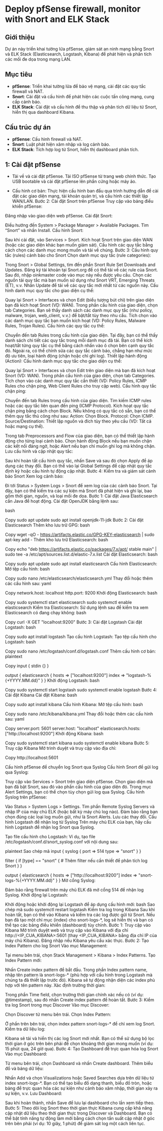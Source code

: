# Deploy pfSense firewall, monitor with Snort and ELK Stack

## Giới thiệu
Dự án này triển khai tường lửa pfSense, giám sát an ninh mạng bằng Snort và ELK Stack (Elasticsearch, Logstash, Kibana) để phát hiện và phân tích các mối đe dọa trong mạng LAN.

## Mục tiêu
- **pfSense**: Triển khai tường lửa để bảo vệ mạng, cài đặt các quy tắc firewall và NAT.
- **Snort**: Cài đặt và cấu hình để phát hiện các cuộc tấn công mạng, cung cấp cảnh báo.
- **ELK Stack**: Cài đặt và cấu hình để thu thập và phân tích dữ liệu từ Snort, hiển thị qua dashboard Kibana.

## Cấu trúc dự án
- **pfSense**: Cấu hình firewall và NAT.
- **Snort**: Luật phát hiện xâm nhập và log cảnh báo.
- **ELK Stack**: Tích hợp log từ Snort, hiển thị dashboard phân tích.

## 1: Cài đặt pfSense
+ Tải về và cài đặt pfSense.
Tải ISO pfSense từ trang web chính thức.
Tạo USB bootable và cài đặt pfSense lên phần cứng hoặc máy ảo.
- Cấu hình cơ bản:
Thực hiện cấu hình ban đầu qua trình hướng dẫn để cài đặt các giao diện mạng, tài khoản quản trị, và cấu hình các thiết lập WAN/LAN.
Bước 2: Cài đặt Snort trên pfSense
Truy cập vào bảng điều khiển pfSense:

Đăng nhập vào giao diện web pfSense.
Cài đặt Snort:

Điều hướng đến System > Package Manager > Available Packages.
Tìm “Snort” và nhấn Install.
Cấu hình Snort:

Sau khi cài đặt, vào Services > Snort.
Kích hoạt Snort trên giao diện WAN (hoặc các giao diện khác bạn muốn giám sát).
Cấu hình các quy tắc bằng cách chọn các danh mục mong muốn và tải về chúng.
Bước 3: Cấu hình quy tắc (rules) cảnh báo cho Snort
Chọn danh mục quy tắc (rule categories):

Trong Snort > Global Settings, tìm đến phần Snort Rule Set Downloads and Updates.
Đăng ký tài khoản tại Snort.org để có thể tải về các rule của Snort. Sau đó, nhập oinkmaster code vào mục này nếu được yêu cầu.
Chọn các nguồn tải quy tắc mà bạn muốn sử dụng như Snort VRT, Emerging Threats (ET), v.v.
Nhấn Update để tải về các quy tắc mới nhất từ các nguồn này.
Cấu hình danh mục quy tắc cho giao diện cụ thể:

Quay lại Snort > Interfaces và chọn Edit (biểu tượng bút chì) trên giao diện bạn đã kích hoạt Snort (VD: WAN).
Trong phần cấu hình của giao diện, chọn tab Categories.
Bạn sẽ thấy danh sách các danh mục quy tắc (như policy, malware, trojan, web_client, v.v.) để bật/tắt tùy theo nhu cầu.
Tích chọn vào các danh mục quy tắc bạn muốn kích hoạt (VD: Policy Rules, Malware Rules, Trojan Rules).
Cấu hình các quy tắc cụ thể:

Chuyển đến tab Rules trong cấu hình của giao diện.
Tại đây, bạn có thể thấy danh sách chi tiết các quy tắc trong mỗi danh mục đã tải.
Bạn có thể kích hoạt/tắt từng quy tắc cụ thể bằng cách nhấn vào ô chọn bên cạnh quy tắc đó.
Ngoài ra, có thể chỉnh sửa các quy tắc cảnh báo, chẳng hạn như mức độ ưu tiên, loại hành động (chặn hoặc chỉ ghi log).
Thiết lập hành động (Action):
Cấu hình danh mục quy tắc cho giao diện cụ thể:

Quay lại Snort > Interfaces và chọn Edit trên giao diện mà bạn đã kích hoạt Snort (VD: WAN).
Trong phần cấu hình của giao diện, chọn tab Categories.
Tích chọn vào các danh mục quy tắc cần thiết (VD: Policy Rules, ICMP Rules cho chặn ping, Web Client Rules cho truy cập web).
Cấu hình quy tắc chặn ping:

Chuyển đến tab Rules trong cấu hình của giao diện.
Tìm kiếm ICMP rules hoặc các quy tắc liên quan đến ping (ICMP Protocol).
Kích hoạt quy tắc chặn ping bằng cách chọn Block. Nếu không có quy tắc có sẵn, bạn có thể thêm quy tắc thủ công như sau:
Action: Chọn Block.
Protocol: Chọn ICMP.
Source/Destination: Thiết lập nguồn và đích tùy theo yêu cầu (VD: Tất cả hoặc mạng cụ thể).

Trong tab Preprocessors and Flow của giao diện, bạn có thể thiết lập hành động cho từng loại cảnh báo.
Chọn hành động Block nếu bạn muốn chặn các kết nối đáng ngờ, hoặc Alert nếu bạn chỉ muốn ghi log mà không chặn.
Lưu cấu hình và cập nhật quy tắc:

Sau khi hoàn tất cấu hình quy tắc, nhấn Save và sau đó chọn Apply để áp dụng các thay đổi.
Bạn có thể vào lại Global Settings để cập nhật quy tắc định kỳ hoặc cấu hình tự động cập nhật.
Bước 4: Kiểm tra và giám sát cảnh báo Snort
Xem log cảnh báo:

Đi tới Status > System Logs > Snort để xem log của các cảnh báo Snort.
Tại đây, bạn có thể kiểm tra các sự kiện mà Snort đã phát hiện và ghi lại, bao gồm thời gian, nguồn, và loại mối đe dọa.
Bước 1: Cài đặt Java
Elasticsearch cần Java để hoạt động. Cài đặt OpenJDK bằng lệnh sau:

bash

Copy
sudo apt update
sudo apt install openjdk-11-jdk
Bước 2: Cài đặt Elasticsearch
Thêm kho lưu trữ GPG:
bash

Copy
wget -qO - https://artifacts.elastic.co/GPG-KEY-elasticsearch | sudo apt-key add -
Thêm kho lưu trữ Elasticsearch:
bash

Copy
echo "deb https://artifacts.elastic.co/packages/7.x/apt/ stable main" | sudo tee -a /etc/apt/sources.list.d/elastic-7.x.list
Cài đặt Elasticsearch:
bash

Copy
sudo apt update
sudo apt install elasticsearch
Cấu hình Elasticsearch:
Mở tệp cấu hình:
bash

Copy
sudo nano /etc/elasticsearch/elasticsearch.yml
Thay đổi hoặc thêm các cấu hình sau:
yaml

Copy
network.host: localhost
http.port: 9200
Khởi động Elasticsearch:
bash

Copy
sudo systemctl start elasticsearch
sudo systemctl enable elasticsearch
Kiểm tra Elasticsearch:
Sử dụng lệnh sau để kiểm tra xem Elasticsearch có đang chạy không:
bash

Copy
curl -X GET "localhost:9200"
Bước 3: Cài đặt Logstash
Cài đặt Logstash:
bash

Copy
sudo apt install logstash
Tạo cấu hình Logstash:
Tạo tệp cấu hình cho Logstash:
bash

Copy
sudo nano /etc/logstash/conf.d/logstash.conf
Thêm cấu hình cơ bản:
plaintext

Copy
input {
    stdin {}
}

output {
    elasticsearch {
        hosts => ["localhost:9200"]
        index => "logstash-%{+YYYY.MM.dd}"
    }
}
Khởi động Logstash:
bash

Copy
sudo systemctl start logstash
sudo systemctl enable logstash
Bước 4: Cài đặt Kibana
Cài đặt Kibana:
bash

Copy
sudo apt install kibana
Cấu hình Kibana:
Mở tệp cấu hình:
bash

Copy
sudo nano /etc/kibana/kibana.yml
Thay đổi hoặc thêm các cấu hình sau:
yaml

Copy
server.port: 5601
server.host: "localhost"
elasticsearch.hosts: ["http://localhost:9200"]
Khởi động Kibana:
bash

Copy
sudo systemctl start kibana
sudo systemctl enable kibana
Bước 5: Truy cập Kibana
Mở trình duyệt và truy cập vào địa chỉ:


Copy
http://localhost:5601

Cấu hình pfSense để chuyển log Snort qua Syslog
Cấu hình Snort để gửi log qua Syslog:

Truy cập vào Services > Snort trên giao diện pfSense.
Chọn giao diện mà bạn đã bật Snort, sau đó vào phần cấu hình của giao diện đó.
Trong mục Alert Settings, bạn có thể chọn tùy chọn gửi log qua Syslog.
Cấu hình Syslog trên pfSense:

Vào Status > System Logs > Settings.
Tìm phần Remote Syslog Servers và nhập IP của máy chủ ELK (hoặc bất kỳ máy chủ log nào).
Đảm bảo rằng bạn chọn đúng các loại log muốn gửi, như là Snort Alerts.
Lưu các thay đổi.
Cấu hình Logstash để nhận log từ Syslog
Trên máy chủ ELK của bạn, hãy cấu hình Logstash để nhận log Snort qua Syslog.

Tạo file cấu hình cho Logstash: Ví dụ, tạo file /etc/logstash/conf.d/snort_syslog.conf với nội dung sau:

plaintext
Sao chép mã
input {
    syslog {
        port => 514
        type => "snort"
    }
}

filter {
    if [type] == "snort" {
        # Thêm filter nếu cần thiết để phân tích log Snort
    }
}

output {
    elasticsearch {
        hosts => ["http://localhost:9200"]
        index => "snort-logs-%{+YYYY.MM.dd}"
    }
}
Mở cổng Syslog:

Đảm bảo rằng firewall trên máy chủ ELK đã mở cổng 514 để nhận log Syslog.
Khởi động lại Logstash:

Khởi động hoặc khởi động lại Logstash để áp dụng cấu hình mới:
bash
Sao chép mã
sudo systemctl restart logstash
Kiểm tra log trong Kibana
Sau khi hoàn tất, bạn có thể vào Kibana và kiểm tra các log được gửi từ Snort. Nếu bạn đã tạo một chỉ mục (index) cho snort-logs-*, log sẽ hiển thị và bạn có thể tạo các bảng điều khiển (dashboard) tùy chỉnh.
Bước 1: Truy cập vào Kibana
Mở trình duyệt web và truy cập vào Kibana với địa chỉ http://<IP_CUA_KIBANA>:5601 (thay <IP_CUA_KIBANA> bằng địa chỉ IP của máy chủ Kibana).
Đăng nhập nếu Kibana yêu cầu xác thực.
Bước 2: Tạo Index Pattern cho log Snort
Vào mục Management:

Tại menu bên trái, chọn Stack Management > Kibana > Index Patterns.
Tạo Index Pattern mới:

Nhấn Create index pattern để bắt đầu.
Trong phần Index pattern name, nhập tên pattern là snort-logs-* (phù hợp với cấu hình trong Logstash mà chúng ta đã thiết lập trước đó).
Kibana sẽ tự động nhận diện các index phù hợp với tên pattern này.
Xác định trường thời gian:

Trong phần Time field, chọn trường thời gian chính xác nếu có (ví dụ: @timestamp), sau đó nhấn Create index pattern để hoàn tất.
Bước 3: Kiểm tra log Snort trong mục Discover
Vào mục Discover:

Chọn Discover từ menu bên trái.
Chọn Index Pattern:

Ở phần trên bên trái, chọn index pattern snort-logs-* để chỉ xem log Snort.
Kiểm tra dữ liệu log:

Kibana sẽ tải và hiển thị các log Snort mới nhất.
Bạn có thể sử dụng bộ lọc thời gian ở góc trên bên phải để chọn khoảng thời gian mong muốn (ví dụ: 15 phút qua, 24 giờ qua).
Bước 4: Tạo Dashboard để trực quan hóa log Snort
Vào mục Dashboard:

Từ menu bên trái, chọn Dashboard và nhấn Create dashboard.
Thêm biểu đồ và bảng dữ liệu:

Nhấn Add và chọn Visualizations hoặc Saved Searches dựa trên dữ liệu từ index snort-logs-*.
Bạn có thể tạo biểu đồ dạng thanh, biểu đồ tròn, hoặc bảng để trực quan hóa các sự kiện như cảnh báo xâm nhập, thời gian xảy ra sự kiện, v.v.
Lưu Dashboard:

Sau khi hoàn thành, nhấn Save để lưu lại dashboard cho lần xem tiếp theo.
Bước 5: Theo dõi log Snort theo thời gian thực
Kibana cung cấp khả năng cập nhật dữ liệu theo thời gian thực trong Discover và Dashboard. Bạn có thể bật tính năng tự động làm mới bằng cách chọn tần suất cập nhật ở góc trên bên phải (ví dụ: 10 giây, 1 phút) để giám sát log một cách liên tục.
